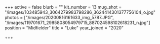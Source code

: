 +++
active = false
blurb = ""
kit_number = 13
mug_shot = "/images/103485943_3064279983798286_3624414301377756104_o.jpg"
photos = ["/images/20200816161633_img_5787.JPG", "/images/119701671_2985808054979715_887024598102618231_n.jpg"]
position = "Midfielder"
title = "Luke"
year_joined = "2020"

+++
